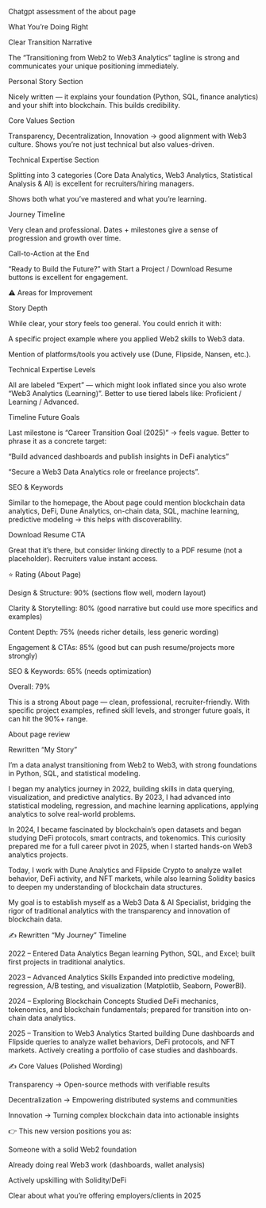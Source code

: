 Chatgpt assessment of the about page


What You’re Doing Right

Clear Transition Narrative

The “Transitioning from Web2 to Web3 Analytics” tagline is strong and communicates your unique positioning immediately.

Personal Story Section

Nicely written — it explains your foundation (Python, SQL, finance analytics) and your shift into blockchain. This builds credibility.

Core Values Section

Transparency, Decentralization, Innovation → good alignment with Web3 culture. Shows you’re not just technical but also values-driven.

Technical Expertise Section

Splitting into 3 categories (Core Data Analytics, Web3 Analytics, Statistical Analysis & AI) is excellent for recruiters/hiring managers.

Shows both what you’ve mastered and what you’re learning.

Journey Timeline

Very clean and professional. Dates + milestones give a sense of progression and growth over time.

Call-to-Action at the End

“Ready to Build the Future?” with Start a Project / Download Resume buttons is excellent for engagement.

⚠️ Areas for Improvement

Story Depth

While clear, your story feels too general. You could enrich it with:

A specific project example where you applied Web2 skills to Web3 data.

Mention of platforms/tools you actively use (Dune, Flipside, Nansen, etc.).

Technical Expertise Levels

All are labeled “Expert” — which might look inflated since you also wrote “Web3 Analytics (Learning)”. Better to use tiered labels like: Proficient / Learning / Advanced.

Timeline Future Goals

Last milestone is “Career Transition Goal (2025)” → feels vague. Better to phrase it as a concrete target:

“Build advanced dashboards and publish insights in DeFi analytics”

“Secure a Web3 Data Analytics role or freelance projects”.

SEO & Keywords

Similar to the homepage, the About page could mention blockchain data analytics, DeFi, Dune Analytics, on-chain data, SQL, machine learning, predictive modeling → this helps with discoverability.

Download Resume CTA

Great that it’s there, but consider linking directly to a PDF resume (not a placeholder). Recruiters value instant access.

⭐ Rating (About Page)

Design & Structure: 90% (sections flow well, modern layout)

Clarity & Storytelling: 80% (good narrative but could use more specifics and examples)

Content Depth: 75% (needs richer details, less generic wording)

Engagement & CTAs: 85% (good but can push resume/projects more strongly)

SEO & Keywords: 65% (needs optimization)

Overall: 79%

This is a strong About page — clean, professional, recruiter-friendly. With specific project examples, refined skill levels, and stronger future goals, it can hit the 90%+ range.

About page review

Rewritten “My Story”

I’m a data analyst transitioning from Web2 to Web3, with strong foundations in Python, SQL, and statistical modeling.

I began my analytics journey in 2022, building skills in data querying, visualization, and predictive analytics. By 2023, I had advanced into statistical modeling, regression, and machine learning applications, applying analytics to solve real-world problems.

In 2024, I became fascinated by blockchain’s open datasets and began studying DeFi protocols, smart contracts, and tokenomics. This curiosity prepared me for a full career pivot in 2025, when I started hands-on Web3 analytics projects.

Today, I work with Dune Analytics and Flipside Crypto to analyze wallet behavior, DeFi activity, and NFT markets, while also learning Solidity basics to deepen my understanding of blockchain data structures.

My goal is to establish myself as a Web3 Data & AI Specialist, bridging the rigor of traditional analytics with the transparency and innovation of blockchain data.

✍️ Rewritten “My Journey” Timeline

2022 – Entered Data Analytics
Began learning Python, SQL, and Excel; built first projects in traditional analytics.

2023 – Advanced Analytics Skills
Expanded into predictive modeling, regression, A/B testing, and visualization (Matplotlib, Seaborn, PowerBI).

2024 – Exploring Blockchain Concepts
Studied DeFi mechanics, tokenomics, and blockchain fundamentals; prepared for transition into on-chain data analytics.

2025 – Transition to Web3 Analytics
Started building Dune dashboards and Flipside queries to analyze wallet behaviors, DeFi protocols, and NFT markets. Actively creating a portfolio of case studies and dashboards.

✍️ Core Values (Polished Wording)

Transparency → Open-source methods with verifiable results

Decentralization → Empowering distributed systems and communities

Innovation → Turning complex blockchain data into actionable insights

👉 This new version positions you as:

Someone with a solid Web2 foundation

Already doing real Web3 work (dashboards, wallet analysis)

Actively upskilling with Solidity/DeFi

Clear about what you’re offering employers/clients in 2025